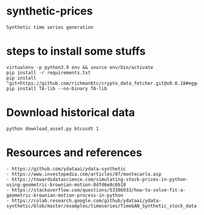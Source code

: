 # synthetic-prices

    Synthetic time series generation


# steps to install some stuffs

    virtualenv -p python3.9 env && source env/bin/activate
    pip install -r requirements.txt
    pip install "git+https://github.com/richmanbtc/crypto_data_fetcher.git@v0.0.18#egg=crypto_data_fetcher"
    pip install TA-lib --no-binary TA-lib


# Download historical data

    python download_asset.py btcusdt 1


# Resources and references

    - https://github.com/ydataai/ydata-synthetic
    - https://www.investopedia.com/articles/07/montecarlo.asp
    - https://towardsdatascience.com/simulating-stock-prices-in-python-using-geometric-brownian-motion-8dfd6e8c6b18 
    - https://stackoverflow.com/questions/53386933/how-to-solve-fit-a-geometric-brownian-motion-process-in-python
    - https://colab.research.google.com/github/ydataai/ydata-synthetic/blob/master/examples/timeseries/TimeGAN_Synthetic_stock_data.ipynb


